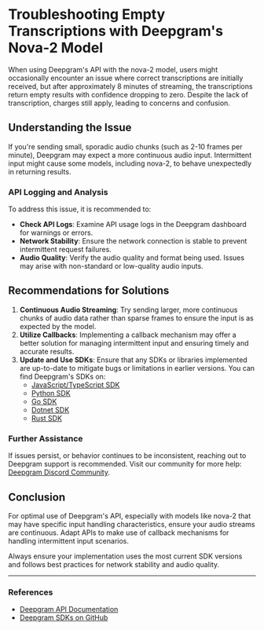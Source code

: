 # Troubleshooting Empty Transcriptions with Deepgram's Nova-2 Model

When using Deepgram's API with the nova-2 model, users might occasionally encounter an issue where correct transcriptions are initially received, but after approximately 8 minutes of streaming, the transcriptions return empty results with confidence dropping to zero. Despite the lack of transcription, charges still apply, leading to concerns and confusion.

## Understanding the Issue

If you're sending small, sporadic audio chunks (such as 2-10 frames per minute), Deepgram may expect a more continuous audio input. Intermittent input might cause some models, including nova-2, to behave unexpectedly in returning results.

### API Logging and Analysis

To address this issue, it is recommended to:

- **Check API Logs**: Examine API usage logs in the Deepgram dashboard for warnings or errors.
- **Network Stability**: Ensure the network connection is stable to prevent intermittent request failures.
- **Audio Quality**: Verify the audio quality and format being used. Issues may arise with non-standard or low-quality audio inputs.

## Recommendations for Solutions

1. **Continuous Audio Streaming**: Try sending larger, more continuous chunks of audio data rather than sparse frames to ensure the input is as expected by the model.
2. **Utilize Callbacks**: Implementing a callback mechanism may offer a better solution for managing intermittent input and ensuring timely and accurate results.
3. **Update and Use SDKs**: Ensure that any SDKs or libraries implemented are up-to-date to mitigate bugs or limitations in earlier versions. You can find Deepgram's SDKs on:
   - [JavaScript/TypeScript SDK](https://github.com/deepgram/deepgram-js-sdk)
   - [Python SDK](https://github.com/deepgram/deepgram-python-sdk)
   - [Go SDK](https://github.com/deepgram/deepgram-go-sdk)
   - [Dotnet SDK](https://github.com/deepgram/deepgram-dotnet-sdk)
   - [Rust SDK](https://github.com/deepgram/deepgram-rust-sdk)

### Further Assistance

If issues persist, or behavior continues to be inconsistent, reaching out to Deepgram support is recommended. Visit our community for more help: [Deepgram Discord Community](https://discord.gg/deepgram).

## Conclusion

For optimal use of Deepgram's API, especially with models like nova-2 that may have specific input handling characteristics, ensure your audio streams are continuous. Adapt APIs to make use of callback mechanisms for handling intermittent input scenarios.

Always ensure your implementation uses the most current SDK versions and follows best practices for network stability and audio quality.

---

### References
- [Deepgram API Documentation](https://developers.deepgram.com/docs/getting-started-with-pre-recorded-audio)
- [Deepgram SDKs on GitHub](https://github.com/deepgram)
